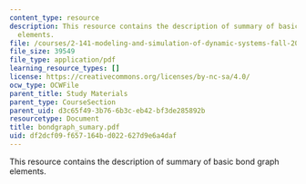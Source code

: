 ```yaml
---
content_type: resource
description: This resource contains the description of summary of basic bond graph
  elements.
file: /courses/2-141-modeling-and-simulation-of-dynamic-systems-fall-2006/df2dcf09f657164bd022627d9e6a4daf_bondgraph_sumary.pdf
file_size: 39549
file_type: application/pdf
learning_resource_types: []
license: https://creativecommons.org/licenses/by-nc-sa/4.0/
ocw_type: OCWFile
parent_title: Study Materials
parent_type: CourseSection
parent_uid: d3c65f49-3b76-6b3c-eb42-bf3de285892b
resourcetype: Document
title: bondgraph_sumary.pdf
uid: df2dcf09-f657-164b-d022-627d9e6a4daf
---
```

This resource contains the description of summary of basic bond graph elements.